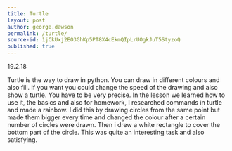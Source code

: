 ```yaml
---
title: Turtle
layout: post
author: george.dawson
permalink: /turtle/
source-id: 1jCkUxj2EO3GhKp5PT8X4cEkmQIpLrUOgkJuT5StyzoQ
published: true
---
```

19.2.18

Turtle is the way to draw in python. You can draw in different colours and also fill. If you want you could change the speed of the drawing and also show a turtle. You have to be very precise. In the lesson we learned how to use it, the basics and also for homework, I researched commands in turtle and made a rainbow. I did this by drawing circles from the same point but made them bigger every time and changed the colour after a certain number of circles were drawn. Then i drew a white rectangle to cover the bottom part of the circle. This was quite an interesting task and also satisfying.

